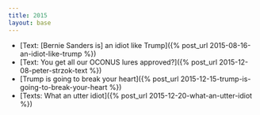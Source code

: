 ```yaml
---
title: 2015
layout: base
---
```


- [Text: [Bernie Sanders is] an idiot like Trump]({% post_url 2015-08-16-an-idiot-like-trump %})
- [Text: You get all our OCONUS lures approved?]({% post_url 2015-12-08-peter-strzok-text %})
- [Trump is going to break your heart]({% post_url 2015-12-15-trump-is-going-to-break-your-heart %})
- [Texts: What an utter idiot]({% post_url 2015-12-20-what-an-utter-idiot %})
